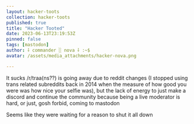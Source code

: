 ```yaml
---
layout: hacker-toots
collection: hacker-toots
published: true
title: "Hacker Tooted"
date: 2023-06-13T23:19:53Z
pinned: false
tags: [mastodon]
author: ⸸ commander ░ nova ⸸ :~$
avatar: /assets/media_attachments/hacker-nova.png

---
```


<p>It sucks /r/traa(ns??) is going away due to reddit changes (I stopped using trans related subreddits back in 2014 when the measure of how good you were was how nice your selfie was), but the lack of energy to just make a discord and continue the community because being a live moderator is hard, or just, gosh forbid, coming to mastodon</p><p>Seems like they were waiting for a reason to shut it all down</p>


